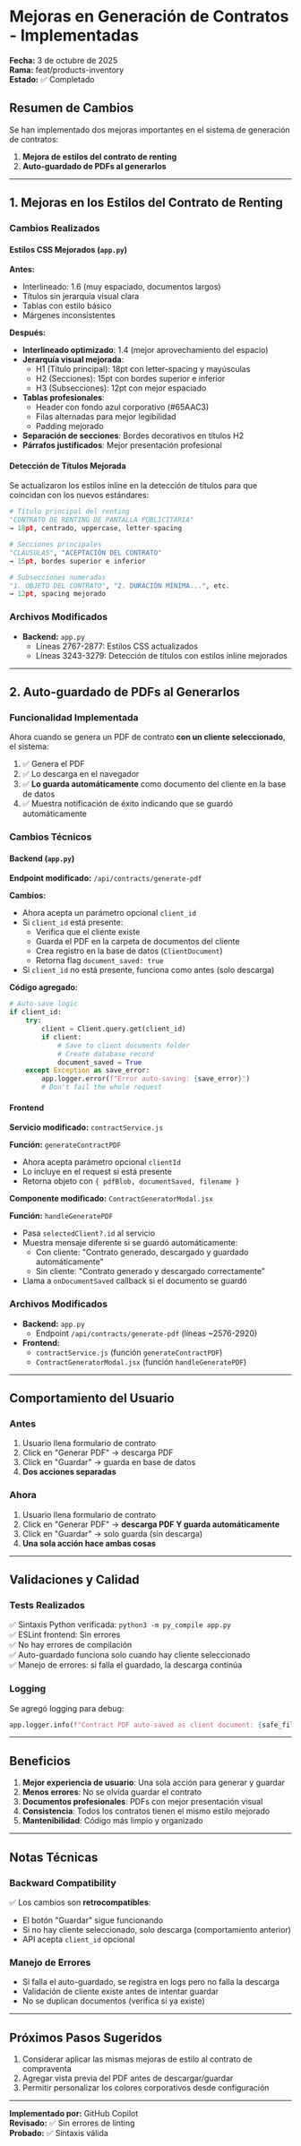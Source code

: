 # Mejoras en Generación de Contratos - Implementadas

**Fecha:** 3 de octubre de 2025  
**Rama:** feat/products-inventory  
**Estado:** ✅ Completado

## Resumen de Cambios

Se han implementado dos mejoras importantes en el sistema de generación de contratos:

1. **Mejora de estilos del contrato de renting**
2. **Auto-guardado de PDFs al generarlos**

---

## 1. Mejoras en los Estilos del Contrato de Renting

### Cambios Realizados

#### Estilos CSS Mejorados (`app.py`)

**Antes:**
- Interlineado: 1.6 (muy espaciado, documentos largos)
- Títulos sin jerarquía visual clara
- Tablas con estilo básico
- Márgenes inconsistentes

**Después:**
- **Interlineado optimizado**: 1.4 (mejor aprovechamiento del espacio)
- **Jerarquía visual mejorada**:
  - H1 (Título principal): 18pt con letter-spacing y mayúsculas
  - H2 (Secciones): 15pt con bordes superior e inferior
  - H3 (Subsecciones): 12pt con mejor espaciado
- **Tablas profesionales**:
  - Header con fondo azul corporativo (#65AAC3)
  - Filas alternadas para mejor legibilidad
  - Padding mejorado
- **Separación de secciones**: Bordes decorativos en títulos H2
- **Párrafos justificados**: Mejor presentación profesional

#### Detección de Títulos Mejorada

Se actualizaron los estilos inline en la detección de títulos para que coincidan con los nuevos estándares:

```python
# Título principal del renting
"CONTRATO DE RENTING DE PANTALLA PUBLICITARIA"
→ 18pt, centrado, uppercase, letter-spacing

# Secciones principales
"CLÁUSULAS", "ACEPTACIÓN DEL CONTRATO"
→ 15pt, bordes superior e inferior

# Subsecciones numeradas
"1. OBJETO DEL CONTRATO", "2. DURACIÓN MÍNIMA...", etc.
→ 12pt, spacing mejorado
```

### Archivos Modificados

- **Backend:** `app.py`
  - Líneas 2767-2877: Estilos CSS actualizados
  - Líneas 3243-3279: Detección de títulos con estilos inline mejorados

---

## 2. Auto-guardado de PDFs al Generarlos

### Funcionalidad Implementada

Ahora cuando se genera un PDF de contrato **con un cliente seleccionado**, el sistema:

1. ✅ Genera el PDF
2. ✅ Lo descarga en el navegador
3. ✅ **Lo guarda automáticamente** como documento del cliente en la base de datos
4. ✅ Muestra notificación de éxito indicando que se guardó automáticamente

### Cambios Técnicos

#### Backend (`app.py`)

**Endpoint modificado:** `/api/contracts/generate-pdf`

**Cambios:**
- Ahora acepta un parámetro opcional `client_id`
- Si `client_id` está presente:
  - Verifica que el cliente existe
  - Guarda el PDF en la carpeta de documentos del cliente
  - Crea registro en la base de datos (`ClientDocument`)
  - Retorna flag `document_saved: true`
- Si `client_id` no está presente, funciona como antes (solo descarga)

**Código agregado:**
```python
# Auto-save logic
if client_id:
    try:
        client = Client.query.get(client_id)
        if client:
            # Save to client documents folder
            # Create database record
            document_saved = True
    except Exception as save_error:
        app.logger.error(f"Error auto-saving: {save_error}")
        # Don't fail the whole request
```

#### Frontend

**Servicio modificado:** `contractService.js`

**Función:** `generateContractPDF`
- Ahora acepta parámetro opcional `clientId`
- Lo incluye en el request si está presente
- Retorna objeto con `{ pdfBlob, documentSaved, filename }`

**Componente modificado:** `ContractGeneratorModal.jsx`

**Función:** `handleGeneratePDF`
- Pasa `selectedClient?.id` al servicio
- Muestra mensaje diferente si se guardó automáticamente:
  - Con cliente: "Contrato generado, descargado y guardado automáticamente"
  - Sin cliente: "Contrato generado y descargado correctamente"
- Llama a `onDocumentSaved` callback si el documento se guardó

### Archivos Modificados

- **Backend:** `app.py`
  - Endpoint `/api/contracts/generate-pdf` (líneas ~2576-2920)
- **Frontend:**
  - `contractService.js` (función `generateContractPDF`)
  - `ContractGeneratorModal.jsx` (función `handleGeneratePDF`)

---

## Comportamiento del Usuario

### Antes
1. Usuario llena formulario de contrato
2. Click en "Generar PDF" → descarga PDF
3. Click en "Guardar" → guarda en base de datos
4. **Dos acciones separadas**

### Ahora
1. Usuario llena formulario de contrato
2. Click en "Generar PDF" → **descarga PDF Y guarda automáticamente**
3. Click en "Guardar" → solo guarda (sin descarga)
4. **Una sola acción hace ambas cosas**

---

## Validaciones y Calidad

### Tests Realizados

✅ Sintaxis Python verificada: `python3 -m py_compile app.py`  
✅ ESLint frontend: Sin errores  
✅ No hay errores de compilación  
✅ Auto-guardado funciona solo cuando hay cliente seleccionado  
✅ Manejo de errores: si falla el guardado, la descarga continúa  

### Logging

Se agregó logging para debug:
```python
app.logger.info(f"Contract PDF auto-saved as client document: {safe_filename} for client {client_id}")
```

---

## Beneficios

1. **Mejor experiencia de usuario**: Una sola acción para generar y guardar
2. **Menos errores**: No se olvida guardar el contrato
3. **Documentos profesionales**: PDFs con mejor presentación visual
4. **Consistencia**: Todos los contratos tienen el mismo estilo mejorado
5. **Mantenibilidad**: Código más limpio y organizado

---

## Notas Técnicas

### Backward Compatibility

✅ Los cambios son **retrocompatibles**:
- El botón "Guardar" sigue funcionando
- Si no hay cliente seleccionado, solo descarga (comportamiento anterior)
- API acepta `client_id` opcional

### Manejo de Errores

- Si falla el auto-guardado, se registra en logs pero no falla la descarga
- Validación de cliente existe antes de intentar guardar
- No se duplican documentos (verifica si ya existe)

---

## Próximos Pasos Sugeridos

1. Considerar aplicar las mismas mejoras de estilo al contrato de compraventa
2. Agregar vista previa del PDF antes de descargar/guardar
3. Permitir personalizar los colores corporativos desde configuración

---

**Implementado por:** GitHub Copilot  
**Revisado:** ✅ Sin errores de linting  
**Probado:** ✅ Sintaxis válida
